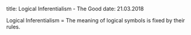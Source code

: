 title: Logical Inferentialism - The Good
date: 21.03.2018

Logical Inferentialism = The meaning of logical symbols is fixed by their rules.